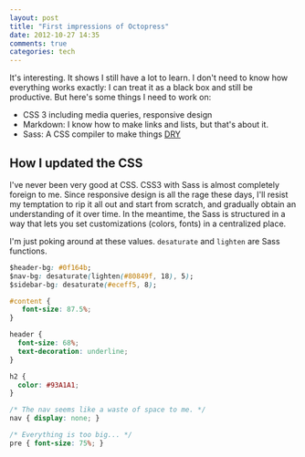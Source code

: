 ```yaml
---
layout: post
title: "First impressions of Octopress"
date: 2012-10-27 14:35
comments: true
categories: tech
---
```


It's interesting. It shows I still have a lot to learn. I don't need to know how
everything works exactly: I can treat it as a black box and still be productive.
But here's some things I need to work on:

* CSS 3 including media queries, responsive design
* Markdown: I know how to make links and lists, but that's about it.
* Sass: A CSS compiler to make things [DRY](http://en.wikipedia.org/wiki/Don't_repeat_yourself)

## How I updated the CSS

I've never been very good at CSS. CSS3 with Sass is almost completely foreign to
me. Since responsive design is all the rage these days, I'll resist my
temptation to rip it all out and start from scratch, and gradually obtain an
understanding of it over time. In the meantime, the Sass is structured in a way
that lets you set customizations (colors, fonts) in a centralized place.

I'm just poking around at these values. ```desaturate``` and ```lighten``` are
Sass functions. 

``` css sass/_custom/_colors.scss
$header-bg: #0f164b;
$nav-bg: desaturate(lighten(#80849f, 18), 5);
$sidebar-bg: desaturate(#eceff5, 8);
```

``` css sass/_custom/_styles.scss
#content {
   font-size: 87.5%;
}

header {
  font-size: 68%;
  text-decoration: underline;
}

h2 {
  color: #93A1A1;
}

/* The nav seems like a waste of space to me. */
nav { display: none; }

/* Everything is too big... */
pre { font-size: 75%; }
```


